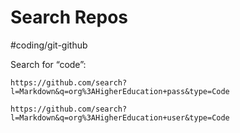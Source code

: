 # Search Repos
#coding/git-github

Search for “code”:
```
https://github.com/search?l=Markdown&q=org%3AHigherEducation+pass&type=Code

https://github.com/search?l=Markdown&q=org%3AHigherEducation+user&type=Code
```
